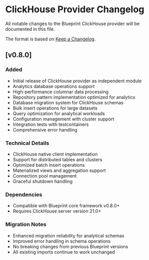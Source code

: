 # ClickHouse Provider Changelog

All notable changes to the Blueprint ClickHouse provider will be documented in this file.

The format is based on [Keep a Changelog](https://keepachangelog.com/en/1.0.0/).

## [v0.8.0]

### Added
- Initial release of ClickHouse provider as independent module
- Analytics database operations support
- High-performance columnar data processing
- Repository pattern implementation optimized for analytics
- Database migration system for ClickHouse schemas
- Bulk insert operations for large datasets
- Query optimization for analytical workloads
- Configuration management with cluster support
- Integration tests with testcontainers
- Comprehensive error handling

### Technical Details
- ClickHouse native client implementation
- Support for distributed tables and clusters
- Optimized batch insert operations
- Materialized views and aggregation support
- Connection pool management
- Graceful shutdown handling

### Dependencies
- Compatible with Blueprint core framework v0.8.0+
- Requires ClickHouse server version 21.0+

### Migration Notes
- Enhanced migration reliability for analytical schemas
- Improved error handling in schema operations
- No breaking changes from previous Blueprint versions
- All existing imports continue to work unchanged